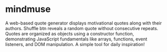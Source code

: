 # mindmuse
A web-based quote generator displays motivational quotes along with their authors. Shuffle btn reveals a random quote without consecutive repeats. Quotes are organized as objects using a constructor function, demonstrating JavaScript fundamentals like arrays, functions, event listeners, and DOM manipulation. A simple tool for daily inspiration!
